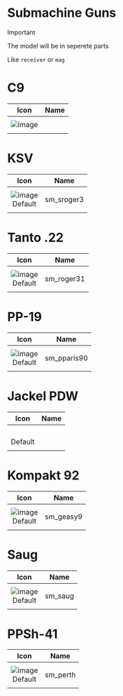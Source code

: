 # Submachine Guns
> [!IMPORTANT]
> The model will be in seperete parts
>
> Like `receiver` or `mag`



# C9

| Icon | Name |
| :--: | :--: | 
| | | | | 
![image](https://github.com/user-attachments/assets/e99e7344-0621-403f-8ce3-09c33d1631ac)<br> | | 
| | | | | 



# KSV

| Icon | Name |
| :--: | :--: | 
| | | | | 
![image](https://github.com/user-attachments/assets/836c95ba-ba15-4541-8a8b-fd80fbe41e5f)<br> Default | sm_sroger3 | 
| | | | | 



# Tanto .22

| Icon | Name |
| :--: | :--: | 
| | | | | 
![image](https://github.com/user-attachments/assets/0000ce2e-d0a9-4922-9505-3695ced3a8ee)<br> Default | sm_roger31 | 
| | | | | 



# PP-19

| Icon | Name |
| :--: | :--: | 
| | | | | 
![image](https://github.com/user-attachments/assets/bfcad362-471e-49f3-b75d-28541e40f693)<br> Default | sm_pparis90 | 
| | | | | 



# Jackel PDW

| Icon | Name |
| :--: | :--: | 
| | | | | 
<br> Default| | 
| | | | | 



# Kompakt 92

| Icon | Name |
| :--: | :--: | 
| | | | | 
![image](https://github.com/user-attachments/assets/bae94e17-71aa-48b7-900c-985b6ac57ded)<br> Default |sm_geasy9 | 
| | | | | 



# Saug 

| Icon | Name |
| :--: | :--: | 
| | | | | 
![image](https://github.com/user-attachments/assets/c05bce73-248f-42bb-89bc-f08a8e506b7f)<br> Default | sm_saug | 
| | | | | 



# PPSh-41

| Icon | Name |
| :--: | :--: | 
| | | | | 
![image](https://github.com/user-attachments/assets/ea00ccca-7c07-491d-8ca3-2d1ce4afacfa)<br> Default | sm_perth | 
| | | | | 
































































